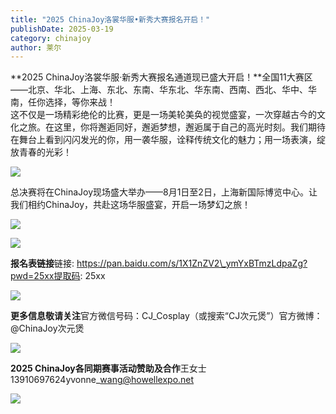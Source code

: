 ```yaml
---
title: "2025 ChinaJoy洛裳华服•新秀大赛报名开启！"
publishDate: 2025-03-19
category: chinajoy
author: 莱尔
---
```


**2025 ChinaJoy洛裳华服·新秀大赛报名通道现已盛大开启！**全国11大赛区——北京、华北、上海、东北、东南、华东北、华东南、西南、西北、华中、华南，任你选择，等你来战！  
这不仅是一场精彩绝伦的比赛，更是一场美轮美奂的视觉盛宴，一次穿越古今的文化之旅。在这里，你将邂逅同好，邂逅梦想，邂逅属于自己的高光时刻。我们期待在舞台上看到闪闪发光的你，用一袭华服，诠释传统文化的魅力；用一场表演，绽放青春的光彩！  

![](https://ec-net-1251389766.cos.ap-shanghai.myqcloud.com/wp-content/uploads/2025/03/20250319161957942-454x1024.png)

  
总决赛将在ChinaJoy现场盛大举办——8月1日至2日，上海新国际博览中心。让我们相约ChinaJoy，共赴这场华服盛宴，开启一场梦幻之旅！

![](https://ec-net-1251389766.cos.ap-shanghai.myqcloud.com/wp-content/uploads/2025/03/20250319162003596-103x1024.png)

![](https://ec-net-1251389766.cos.ap-shanghai.myqcloud.com/wp-content/uploads/2025/03/20250319162006194-108x1024.png)

  
**报名表链接**链接: https://pan.baidu.com/s/1X1ZnZV2\_ymYxBTmzLdpaZg?pwd=25xx提取码: 25xx

![](https://ec-net-1251389766.cos.ap-shanghai.myqcloud.com/wp-content/uploads/2025/03/20250319162012327.png)

  
**更多信息敬请关注**官方微信号码：CJ\_Cosplay（或搜索“CJ次元煲”）官方微博：@ChinaJoy次元煲  

![](https://ec-net-1251389766.cos.ap-shanghai.myqcloud.com/wp-content/uploads/2025/03/20250319162020430.png)

  
**2025 ChinaJoy各同期赛事活动赞助及合作**王女士13910697624yvonne\_wang@howellexpo.net  

![](https://ec-net-1251389766.cos.ap-shanghai.myqcloud.com/wp-content/uploads/2025/03/20250319162027711.png)

